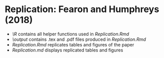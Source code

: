 # Replication: Fearon and Humphreys (2018)

* *_\R_* contains all helper functions used in _Replication.Rmd_
* *_\output_* contains .tex and .pdf files produced in _Replication.Rmd_
* *_Replication.Rmd_* replicates tables and figures of the paper
* *_Replication.md_* displays replicated tables and figures
